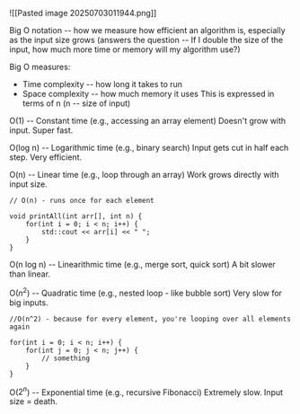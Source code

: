 ![[Pasted image 20250703011944.png]]

Big O notation -- how we measure how efficient an algorithm is, especially as the input size grows
(answers the question -- If I double the size of the input, how much more time or memory will my algorithm use?)

Big O measures:
- Time complexity -- how long it takes to run
- Space complexity -- how much memory it uses
This is expressed in terms of n (n -- size of input)

O(1) -- Constant time (e.g., accessing an array element)
Doesn't grow with input. Super fast.

O(log n) -- Logarithmic time (e.g., binary search)
Input gets cut in half each step. Very efficient.

O(n) -- Linear time (e.g., loop through an array)
Work grows directly with input size.

```
// O(n) - runs once for each element

void printAll(int arr[], int n) {
	for(int i = 0; i < n; i++) {
		std::cout << arr[i] << " ";
	}
}
```

O(n log n) -- Linearithmic time (e.g., merge sort, quick sort)
A bit slower than linear.

O($n^2$)  -- Quadratic time (e.g., nested loop - like bubble sort)
Very slow for big inputs.
```
//O(n^2) - because for every element, you're looping over all elements again

for(int i = 0; i < n; i++) {
	for(int j = 0; j < n; j++) {
		// something
	}
}
```

O($2^n$) -- Exponential time (e.g., recursive Fibonacci)
Extremely slow. Input size = death.

